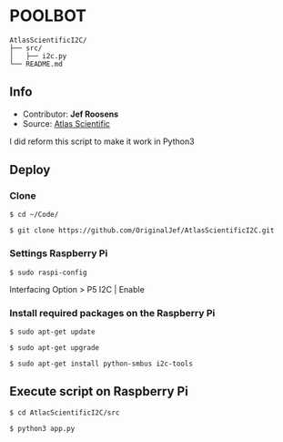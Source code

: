 POOLBOT
==================================

	AtlasScientificI2C/
	├── src/
	│	├── i2c.py
	└── README.md


## Info

- Contributor: **Jef Roosens**
- Source: [Atlas Scientific](https://github.com/AtlasScientific/Raspberry-Pi-sample-code/blob/master/i2c.py)

I did reform this script to make it work in Python3

## Deploy

### Clone

```
$ cd ~/Code/
```

```
$ git clone https://github.com/OriginalJef/AtlasScientificI2C.git

```

### Settings Raspberry Pi

```
$ sudo raspi-config
```
Interfacing Option > P5 I2C | Enable

### Install required packages on the Raspberry Pi

```
$ sudo apt-get update
```

```
$ sudo apt-get upgrade
```

```
$ sudo apt-get install python-smbus i2c-tools
```

## Execute script on Raspberry Pi

```
$ cd AtlacScientificI2C/src
```

```
$ python3 app.py
```
